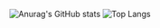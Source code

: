
![Anurag's GitHub stats](https://github-readme-stats.vercel.app/api?username=castro-bit&show_icons=true&theme=radical)
![Top Langs](https://github-readme-stats.vercel.app/api/top-langs/?username=castro-bit&layout=compact)


